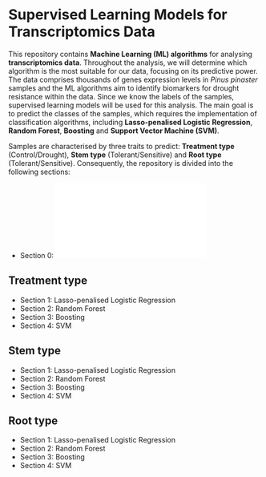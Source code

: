 # Supervised Learning Models for Transcriptomics Data

This repository contains **Machine Learning (ML) algorithms** for analysing **transcriptomics data**. Throughout the analysis, we will determine which algorithm is the most suitable for our data, focusing on its predictive power. The data comprises thousands of genes expression levels in *Pinus pinaster* samples and the ML algorithms aim to identify biomarkers for drought resistance within the data. Since we know the labels of the samples, supervised learning models will be used for this analysis. The main goal is to predict the classes of the samples, which requires the implementation of classification algorithms, including **Lasso-penalised Logistic Regression**, **Random Forest**, **Boosting** and **Support Vector Machine (SVM)**.

Samples are characterised by three traits to predict: **Treatment type** (Control/Drought), **Stem type** (Tolerant/Sensitive) and **Root type** (Tolerant/Sensitive). Consequently, the repository is divided into the following sections:

- Section 0: ![Data Preparation](data_preparation.md)

## Treatment type
- Section 1: Lasso-penalised Logistic Regression
- Section 2: Random Forest
- Section 3: Boosting
- Section 4: SVM

## Stem type
- Section 1: Lasso-penalised Logistic Regression
- Section 2: Random Forest
- Section 3: Boosting
- Section 4: SVM

## Root type
- Section 1: Lasso-penalised Logistic Regression
- Section 2: Random Forest
- Section 3: Boosting
- Section 4: SVM
